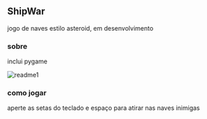 ## ShipWar
jogo de naves estilo asteroid, em desenvolvimento

### sobre
inclui pygame  

![readme1](https://github.com/tiago3186/ShipWar/assets/132753395/aed84225-645d-493e-824a-f4702a155118)

### como jogar
aperte as setas do teclado e espaço para atirar nas naves inimigas
